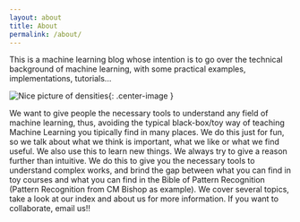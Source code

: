 ```yaml
---
layout: about
title: About
permalink: /about/
---
```


This is a machine learning blog whose intention is to go over the technical background of machine learning, with some practical examples, implementations, tutorials...

![Nice picture of densities](../assets/about.png){: .center-image }

We want to give people the necessary tools to understand any field of machine learning, thus, avoiding the typical black-box/toy way of teaching Machine Learning you tipically find in many places. We do this just for fun, so we talk about what we think is important, what we like or what we find useful. We also use this to learn new things. We always try to give a reason further than intuitive. We do this to give you the necessary tools to understand complex works, and brind the gap between what you can find in toy courses and what you can find in the Bible of Pattern Recognition (Pattern Recognition from CM Bishop as example). We cover several topics, take a look at our index and about us for more information. If you want to collaborate, email us!!
